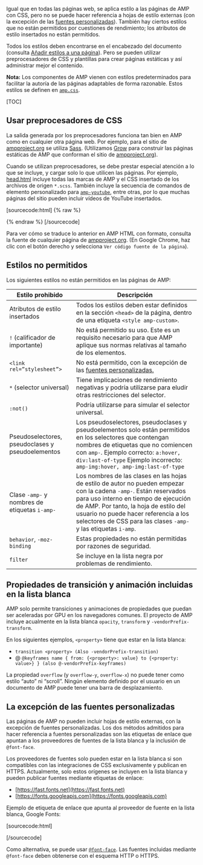 Igual que en todas las páginas web, se aplica estilo a las páginas de AMP con CSS, pero no se puede hacer referencia a hojas de estilo externas
(con la excepción de las [fuentes personalizadas](#the-custom-fonts-exception)).
También hay ciertos estilos que no están permitidos por cuestiones de rendimiento;
los atributos de estilo insertados no están permitidos.

Todos los estilos deben encontrarse en el encabezado del documento
(consulta [Añadir estilos a una página](/docs/guides/validate.html#add-styles-to-a-page)).
Pero se pueden utilizar preprocesadores de CSS y plantillas para crear páginas estáticas
y así administrar mejor el contenido.

**Nota:**
Los componentes de AMP vienen con estilos predeterminados
para facilitar la autoría de las páginas adaptables de forma razonable.
Estos estilos se definen en
[`amp.css`](https://github.com/ampproject/amphtml/blob/master/css/amp.css).

[TOC]

## Usar preprocesadores de CSS

La salida generada por los preprocesadores funciona tan bien en AMP como en cualquier otra página web.
Por ejemplo, para el sitio de [ampproject.org](https://www.ampproject.org/) se utiliza
[Sass](http://sass-lang.com/).
(Utilizamos [Grow](http://grow.io/) para construir las páginas estáticas de AMP
que conforman el sitio de [ampproject.org](https://www.ampproject.org/)).

Cuando se utilizan preprocesadores,
se debe prestar especial atención a lo que se incluye, y cargar solo lo que utilicen las páginas.
Por ejemplo,
[head.html](https://github.com/ampproject/docs/blob/master/views/partials/head.html)
incluye todas las marcas de AMP y el CSS insertado de los archivos de origen `*.scss`.
También incluye la secuencia de comandos de elemento personalizado para
[`amp-youtube`](/docs/reference/extended/amp-youtube.html), entre otras, por lo que muchas páginas del sitio pueden incluir vídeos de YouTube insertados.

[sourcecode:html] {% raw %}
<head>
  <meta charset="utf-8">
  <meta name="viewport" content="width=device-width,minimum-scale=1,initial-scale=1">
  <meta content="IE=Edge" http-equiv="X-UA-Compatible">
  <meta property="og:description" content="{% if doc.description %}{{doc.description}} – {% endif %}Accelerated Mobile Pages Project">
  <meta name="description" content="{% if doc.description %}{{doc.description}} – {% endif %}Accelerated Mobile Pages Project">

  <title>Accelerated Mobile Pages Project</title>
  <link rel="shortcut icon" href="/static/img/amp_favicon.png">
  <link rel="canonical" href="https://www.ampproject.org{{doc.url.path}}">
  <link href="https://fonts.googleapis.com/css?family=Roboto:200,300,400,500,700" rel="stylesheet" type="text/css">
  <style amp-custom>
  {% include "/assets/css/main.min.css" %}
  </style>

  <style amp-boilerplate>body{-webkit-animation:-amp-start 8s steps(1,end) 0s 1 normal both;-moz-animation:-amp-start 8s steps(1,end) 0s 1 normal both;-ms-animation:-amp-start 8s steps(1,end) 0s 1 normal both;animation:-amp-start 8s steps(1,end) 0s 1 normal both}@-webkit-keyframes -amp-start{from{visibility:hidden}to{visibility:visible}}@-moz-keyframes -amp-start{from{visibility:hidden}to{visibility:visible}}@-ms-keyframes -amp-start{from{visibility:hidden}to{visibility:visible}}@-o-keyframes -amp-start{from{visibility:hidden}to{visibility:visible}}@keyframes -amp-start{from{visibility:hidden}to{visibility:visible}}</style><noscript><style amp-boilerplate>body{-webkit-animation:none;-moz-animation:none;-ms-animation:none;animation:none}</style></noscript>
  <script async src="https://cdn.ampproject.org/v0.js"></script>
  <script async custom-element="amp-carousel" src="https://cdn.ampproject.org/v0/amp-carousel-0.1.js"></script>
  <script async custom-element="amp-analytics" src="https://cdn.ampproject.org/v0/amp-analytics-0.1.js"></script>
  <script async custom-element="amp-lightbox" src="https://cdn.ampproject.org/v0/amp-lightbox-0.1.js"></script>
  <script async custom-element="amp-youtube" src="https://cdn.ampproject.org/v0/amp-youtube-0.1.js"></script>
  <script async custom-element="amp-sidebar" src="https://cdn.ampproject.org/v0/amp-sidebar-0.1.js"></script>
  <script async custom-element="amp-iframe" src="https://cdn.ampproject.org/v0/amp-iframe-0.1.js"></script>
</head>
{% endraw %} [/sourcecode]

Para ver cómo se traduce lo anterior en AMP HTML con formato,
consulta la fuente de cualquier página de [ampproject.org](https://www.ampproject.org/).
(En Google Chrome, haz clic con el botón derecho y selecciona `Ver código fuente de la página`).

## Estilos no permitidos

Los siguientes estilos no están permitidos en las páginas de AMP:

<table>
  <thead>
    <tr>
      <th data-th="Banned style">Estilo prohibido</th>
      <th data-th="Description">Descripción</th>
    </tr>
  </thead>
  <tbody>
    <tr>
      <td data-th="Banned style">Atributos de estilo insertados</td>
      <td data-th="Description">Todos los estilos deben estar definidos en la sección <code>&lt;head&gt;</code> de la página,       	dentro de una etiqueta <code>&lt;style amp-custom&gt;</code>.</td>
    </tr>
    <tr>
      <td data-th="Banned style"><code>!</code> (calificador de importante) </td>
      <td data-th="Description">No está permitido su uso.
      Este es un requisito necesario para que AMP aplique sus normas relativas al tamaño de los elementos.</td>
    </tr>
    <tr>
      <td data-th="Banned style"><code>&lt;link rel=”stylesheet”&gt;</code></td>
      <td data-th="Description">No está permitido, con la excepción de las <a href="#the-custom-fonts-exception">fuentes personalizadas.</td>
    </tr>
    <tr>
      <td data-th="Banned style"><code>*</code> (selector universal)</td>
      <td data-th="Description">Tiene implicaciones de rendimiento negativas y podría utilizarse para eludir otras restricciones del selector.</td>
    </tr>
    <tr>
      <td data-th="Banned style"><code>:not()</code></td>
      <td data-th="Description">Podría utilizarse para simular el selector universal.</td>
    </tr>
    <tr>
      <td data-th="Banned style">Pseudoselectores, pseudoclases y pseudoelementos</td>
      <td data-th="Description">Los pseudoselectores, pseudoclases y pseudoelementos solo están permitidos en los selectores que contengan nombres de etiquetas que no comiencen con <code>amp-</code>.
      Ejemplo correcto: <code>a:hover, div:last-of-type</code>
      Ejemplo incorrecto: <code>amp-img:hover, amp-img:last-of-type</code></td>
    </tr>
    <tr>
      <td data-th="Banned style">Clase <code>-amp-</code> y nombres de etiquetas <code>i-amp-</code></td>
      <td data-th="Description">Los nombres de las clases en las hojas de estilo de autor no pueden empezar con la cadena <code>-amp-</code>. Están reservados para uso interno en tiempo de ejecución de AMP. Por tanto, la hoja de estilo del usuario no puede hacer referencia a los selectores de CSS para las clases <code>-amp-</code> y las etiquetas <code>i-amp</code>.</td>
    </tr>
    <tr>
      <td data-th="Banned style"><code>behavior</code>, <code>-moz-binding</code></td>
      <td data-th="Description">Estas propiedades no están permitidas
      por razones de seguridad.</td>
    </tr>
    <tr>
      <td data-th="Banned style"><code>filter</code></td>
      <td data-th="Description">Se incluye en la lista negra por problemas de rendimiento.</td>
    </tr>
  </tbody>
</table>

## Propiedades de transición y animación incluidas en la lista blanca

AMP solo permite transiciones y animaciones de propiedades
que puedan ser aceleradas por GPU en los navegadores comunes.
El proyecto de AMP incluye acualmente en la lista blanca `opacity`, `transform`
y `-vendorPrefix-transform`.

En los siguientes ejemplos, `<property>` tiene que estar en la lista blanca:

* `transition <property> (Also -vendorPrefix-transition)`
* @ `@keyframes name { from: {<property>: value} to {<property: value>} } (also @-vendorPrefix-keyframes)`

La propiedad `overflow` (y `overflow-y`, `overflow-x`)
no puede tener como estilo “auto” ni “scroll”.
Ningún elemento definido por el usuario en un documento de AMP puede tener una barra de desplazamiento.

## La excepción de las fuentes personalizadas

Las páginas de AMP no pueden incluir hojas de estilo externas, con la excepción de fuentes personalizadas.
Los dos métodos admitidos para hacer referencia a fuentes personalizadas son
las etiquetas de enlace que apuntan a los proveedores de fuentes de la lista blanca y la inclusión de `@font-face`.

Los proveedores de fuentes solo pueden estar en la lista blanca
si son compatibles con las integraciones de CSS exclusivamente y publican en HTTPS.
Actualmente, solo estos orígenes se incluyen en la lista blanca
y pueden publicar fuentes mediante etiquetas de enlace:

* [https://fast.fonts.net](https://fast.fonts.net)
* [https://fonts.googleapis.com](https://fonts.googleapis.com)

Ejemplo de etiqueta de enlace que apunta al proveedor de fuente en la lista blanca, Google Fonts:

[sourcecode:html]
<link rel="stylesheet" href="https://fonts.googleapis.com/css?family=Tangerine">
[/sourcecode]

Como alternativa, se puede usar [`@font-face`](https://developer.mozilla.org/en-US/docs/Web/CSS/@font-face).
Las fuentes incluidas mediante `@font-face` deben obtenerse con
el esquema HTTP o HTTPS.
